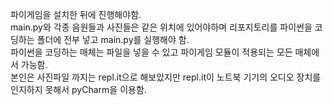 파이게임을 설치한 뒤에 진행해야함.  
main.py와 각종 음원들과 사진들은 같은 위치에 있어야하며 리포지토리를 파이썬을 코딩하는 폴더에 전부 넣고 main.py를 실행해야 함.      
파이썬을 코딩하는 매체는 파일을 넣을 수 있고 파이게임 모듈이 적용되는 모든 매체에서 가능함.   
본인은 사진파일 까지는 repl.it으로 해보았지만 repl.it이 노트북 기기의 오디오 장치를 인지하지 못해서 pyCharm을 이용함.
